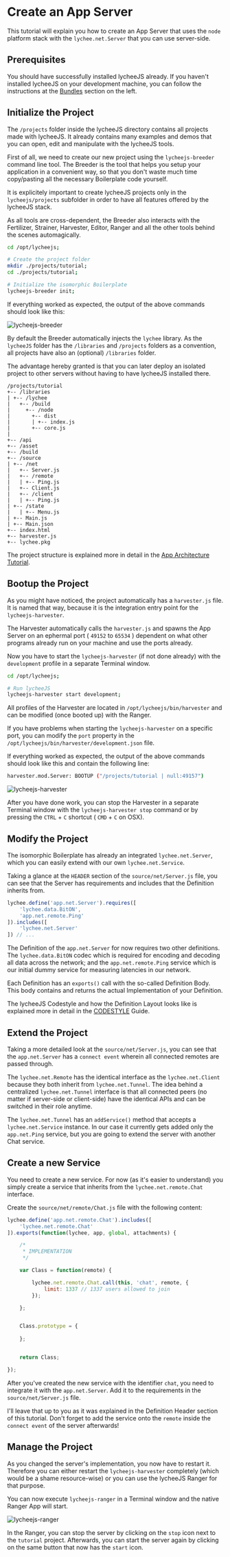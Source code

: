 
# Create an App Server

This tutorial will explain you how to create an App Server
that uses the `node` platform stack with the
`lychee.net.Server` that you can use server-side.


## Prerequisites

You should have successfully installed lycheeJS already.
If you haven't installed lycheeJS on your development machine,
you can follow the instructions at the [Bundles](#!bundles)
section on the left.


## Initialize the Project

The `/projects` folder inside the lycheeJS directory contains
all projects made with lycheeJS. It already contains many
examples and demos that you can open, edit and manipulate
with the lycheeJS tools.

First of all, we need to create our new project using the
`lycheejs-breeder` command line tool. The Breeder is the
tool that helps you setup your application in a convenient
way, so that you don't waste much time copy/pasting all the
necessary Boilerplate code yourself.

It is explicitely important to create lycheeJS projects
only in the `lycheejs/projects` subfolder in order to have
all features offered by the lycheeJS stack.

As all tools are cross-dependent, the Breeder also interacts
with the Fertilizer, Strainer, Harvester, Editor, Ranger
and all the other tools behind the scenes automagically.

```bash
cd /opt/lycheejs;

# Create the project folder
mkdir ./projects/tutorial;
cd ./projects/tutorial;

# Initialize the isomorphic Boilerplate
lycheejs-breeder init;
```

If everything worked as expected, the output of the above commands
should look like this:

![lycheejs-breeder](./asset/app-server-breeder.png)


By default the Breeder automatically injects the `lychee`
library. As the `lycheeJS` folder has the `/libraries` and
`/projects` folders as a convention, all projects have also
an (optional) `/libraries` folder.

The advantage hereby granted is that you can later deploy an
isolated project to other servers without having to have
lycheeJS installed there.

```
/projects/tutorial
+-- /libraries
| +-- /lychee
|   +-- /build
|     +-- /node
|       +-- dist
|       | +-- index.js
|       +-- core.js
|
+-- /api
+-- /asset
+-- /build
+-- /source
| +-- /net
|   +-- Server.js
|   +-- /remote
|   | +-- Ping.js
|   +-- Client.js
|   +-- /client
|   | +-- Ping.js
| +-- /state
|   | +-- Menu.js
| +-- Main.js
| +-- Main.json
+-- index.html
+-- harvester.js
+-- lychee.pkg
```

The project structure is explained more in detail in the
[App Architecture Tutorial](#!tutorial/app-architecture).


## Bootup the Project

As you might have noticed, the project automatically has
a `harvester.js` file. It is named that way, because it
is the integration entry point for the `lycheejs-harvester`.

The Harvester automatically calls the `harvester.js` and
spawns the App Server on an ephermal port ( `49152` to `65534` )
dependent on what other programs already run on your machine
and use the ports already.

Now you have to start the `lycheejs-harvester` (if not done
already) with the `development` profile in a separate
Terminal window.

```bash
cd /opt/lycheejs;

# Run lycheeJS
lycheejs-harvester start development;
```

All profiles of the Harvester are located in `/opt/lycheejs/bin/harvester`
and can be modified (once booted up) with the Ranger.

If you have problems when starting the `lycheejs-harvester` on a
specific port, you can modify the `port` property in the
`/opt/lycheejs/bin/harvester/development.json` file.

If everything worked as expected, the output of the above commands
should look like this and contain the following line:

```bash
harvester.mod.Server: BOOTUP ("/projects/tutorial | null:49157")
```

![lycheejs-harvester](./asset/app-server-harvester.png)

After you have done work, you can stop the Harvester in a separate
Terminal window with the `lycheejs-harvester stop` command or by
pressing the `CTRL` + `C` shortcut ( `CMD` + `C` on OSX).


## Modify the Project

The isomorphic Boilerplate has already an integrated `lychee.net.Server`,
which you can easily extend with our own `lychee.net.Service`.

Taking a glance at the `HEADER` section of the `source/net/Server.js`
file, you can see that the Server has requirements and includes that
the Definition inherits from.

```javascript
lychee.define('app.net.Server').requires([
	'lychee.data.BitON',
	'app.net.remote.Ping'
]).includes([
	'lychee.net.Server'
]) // ...
```

The Definition of the `app.net.Server` for now requires two other
definitions. The `lychee.data.BitON` codec which is required for
encoding and decoding all data across the network; and the
`app.net.remote.Ping` service which is our initial dummy service
for measuring latencies in our network.

Each Definition has an `exports()` call with the so-called Definition
Body. This body contains and returns the actual Implementation of
your Definition.

The lycheeJS Codestyle and how the Definition Layout looks like is
explained more in detail in the [CODESTYLE](https://github.com/Artificial-Engineering/lycheeJS/blob/master/guides/CODESTYLE.md#definition-layout)
Guide.


## Extend the Project

Taking a more detailed look at the `source/net/Server.js`, you can see
that the `app.net.Server` has a `connect event` wherein all connected
remotes are passed through.

The `lychee.net.Remote` has the identical interface as the
`lychee.net.Client` because they both inherit from `lychee.net.Tunnel`.
The idea behind a centralized `lychee.net.Tunnel` interface is that
all connected peers (no matter if server-side or client-side) have
the identical APIs and can be switched in their role anytime.

The `lychee.net.Tunnel` has an `addService()` method that accepts a
`lychee.net.Service` instance. In our case it currently gets added
only the `app.net.Ping` service, but you are going to extend the
server with another Chat service.


## Create a new Service

You need to create a new service. For now (as it's easier to understand)
you simply create a service that inherits from the `lychee.net.remote.Chat`
interface.

Create the `source/net/remote/Chat.js` file with the following content:

```javascript
lychee.define('app.net.remote.Chat').includes([
	'lychee.net.remote.Chat'
]).exports(function(lychee, app, global, attachments) {

	/*
	 * IMPLEMENTATION
	 */

	var Class = function(remote) {

		lychee.net.remote.Chat.call(this, 'chat', remote, {
			limit: 1337 // 1337 users allowed to join
		});

	};


	Class.prototype = {
		
	};


	return Class;

});
```

After you've created the new service with the identifier `chat`, you need
to integrate it with the `app.net.Server`. Add it to the requirements in
the `source/net/Server.js` file.

I'll leave that up to you as it was explained in the Definition Header
section of this tutorial. Don't forget to add the service onto the `remote`
inside the `connect event` of the server afterwards!


## Manage the Project

As you changed the server's implementation, you now have to restart it.
Therefore you can either restart the `lycheejs-harvester` completely
(which would be a shame resource-wise) or you can use the lycheeJS Ranger
for that purpose.

You can now execute `lycheejs-ranger` in a Terminal window and the native
Ranger App will start.

![lycheejs-ranger](./asset/app-server-ranger.png)

In the Ranger, you can stop the server by clicking on the `stop` icon
next to the `tutorial` project. Afterwards, you can start the server
again by clicking on the same button that now has the `start` icon.

